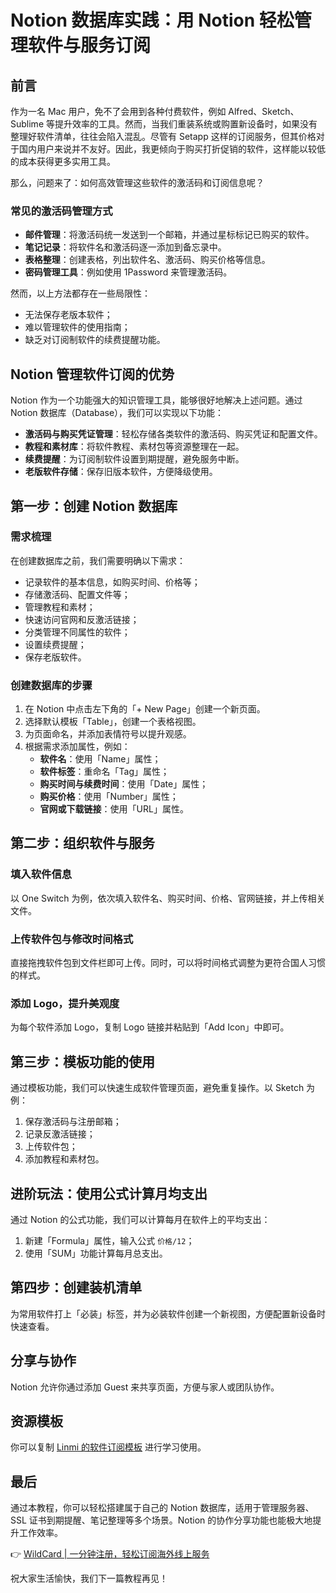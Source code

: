 # Notion 数据库实践：用 Notion 轻松管理软件与服务订阅

## 前言

作为一名 Mac 用户，免不了会用到各种付费软件，例如 Alfred、Sketch、Sublime 等提升效率的工具。然而，当我们重装系统或购置新设备时，如果没有整理好软件清单，往往会陷入混乱。尽管有 Setapp 这样的订阅服务，但其价格对于国内用户来说并不友好。因此，我更倾向于购买打折促销的软件，这样能以较低的成本获得更多实用工具。

那么，问题来了：如何高效管理这些软件的激活码和订阅信息呢？

### 常见的激活码管理方式

- **邮件管理**：将激活码统一发送到一个邮箱，并通过星标标记已购买的软件。
- **笔记记录**：将软件名和激活码逐一添加到备忘录中。
- **表格整理**：创建表格，列出软件名、激活码、购买价格等信息。
- **密码管理工具**：例如使用 1Password 来管理激活码。

然而，以上方法都存在一些局限性：

- 无法保存老版本软件；
- 难以管理软件的使用指南；
- 缺乏对订阅制软件的续费提醒功能。

## Notion 管理软件订阅的优势

Notion 作为一个功能强大的知识管理工具，能够很好地解决上述问题。通过 Notion 数据库（Database），我们可以实现以下功能：

- **激活码与购买凭证管理**：轻松存储各类软件的激活码、购买凭证和配置文件。
- **教程和素材库**：将软件教程、素材包等资源整理在一起。
- **续费提醒**：为订阅制软件设置到期提醒，避免服务中断。
- **老版软件存储**：保存旧版本软件，方便降级使用。

## 第一步：创建 Notion 数据库

### 需求梳理

在创建数据库之前，我们需要明确以下需求：

- 记录软件的基本信息，如购买时间、价格等；
- 存储激活码、配置文件等；
- 管理教程和素材；
- 快速访问官网和反激活链接；
- 分类管理不同属性的软件；
- 设置续费提醒；
- 保存老版软件。

### 创建数据库的步骤

1. 在 Notion 中点击左下角的「+ New Page」创建一个新页面。
2. 选择默认模板「Table」，创建一个表格视图。
3. 为页面命名，并添加表情符号以提升观感。
4. 根据需求添加属性，例如：
   - **软件名**：使用「Name」属性；
   - **软件标签**：重命名「Tag」属性；
   - **购买时间与续费时间**：使用「Date」属性；
   - **购买价格**：使用「Number」属性；
   - **官网或下载链接**：使用「URL」属性。



## 第二步：组织软件与服务

### 填入软件信息

以 One Switch 为例，依次填入软件名、购买时间、价格、官网链接，并上传相关文件。



### 上传软件包与修改时间格式

直接拖拽软件包到文件栏即可上传。同时，可以将时间格式调整为更符合国人习惯的样式。



### 添加 Logo，提升美观度

为每个软件添加 Logo，复制 Logo 链接并粘贴到「Add Icon」中即可。



## 第三步：模板功能的使用

通过模板功能，我们可以快速生成软件管理页面，避免重复操作。以 Sketch 为例：

1. 保存激活码与注册邮箱；
2. 记录反激活链接；
3. 上传软件包；
4. 添加教程和素材包。



## 进阶玩法：使用公式计算月均支出

通过 Notion 的公式功能，我们可以计算每月在软件上的平均支出：

1. 新建「Formula」属性，输入公式 `价格/12`；
2. 使用「SUM」功能计算每月总支出。



## 第四步：创建装机清单

为常用软件打上「必装」标签，并为必装软件创建一个新视图，方便配置新设备时快速查看。



## 分享与协作

Notion 允许你通过添加 Guest 来共享页面，方便与家人或团队协作。



## 资源模板

你可以复制 [Linmi 的软件订阅模板](https://www.notion.so/linmi/3d40f89eac69449197c31425c463e163?v=f3e76e45176945e1b2b4bf24b94a9c23) 进行学习使用。

## 最后

通过本教程，你可以轻松搭建属于自己的 Notion 数据库，适用于管理服务器、SSL 证书到期提醒、笔记整理等多个场景。Notion 的协作分享功能也能极大地提升工作效率。

👉 [WildCard | 一分钟注册，轻松订阅海外线上服务](https://bbtdd.com/WildCard)

祝大家生活愉快，我们下一篇教程再见！